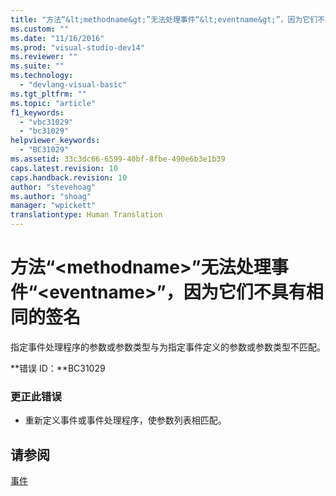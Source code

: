 ```yaml
---
title: "方法“&lt;methodname&gt;”无法处理事件“&lt;eventname&gt;”，因为它们不具有相同的签名 | Microsoft Docs"
ms.custom: ""
ms.date: "11/16/2016"
ms.prod: "visual-studio-dev14"
ms.reviewer: ""
ms.suite: ""
ms.technology: 
  - "devlang-visual-basic"
ms.tgt_pltfrm: ""
ms.topic: "article"
f1_keywords: 
  - "vbc31029"
  - "bc31029"
helpviewer_keywords: 
  - "BC31029"
ms.assetid: 33c3dc66-6599-40bf-8fbe-490e6b3e1b39
caps.latest.revision: 10
caps.handback.revision: 10
author: "stevehoag"
ms.author: "shoag"
manager: "wpickett"
translationtype: Human Translation
---
```

# 方法“&lt;methodname&gt;”无法处理事件“&lt;eventname&gt;”，因为它们不具有相同的签名
指定事件处理程序的参数或参数类型与为指定事件定义的参数或参数类型不匹配。  
  
 **错误 ID：**BC31029  
  
### 更正此错误  
  
-   重新定义事件或事件处理程序，使参数列表相匹配。  
  
## 请参阅  
 [事件](../../visual-basic/programming-guide/language-features/events/events.md)